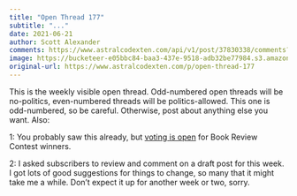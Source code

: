 ```yaml
---
title: "Open Thread 177"
subtitle: "..."
date: 2021-06-21
author: Scott Alexander
comments: https://www.astralcodexten.com/api/v1/post/37830338/comments?&all_comments=true
image: https://bucketeer-e05bbc84-baa3-437e-9518-adb32be77984.s3.amazonaws.com/public/images/a1de54a1-4504-4e3a-977d-566f18755a48_496x341.png
original-url: https://www.astralcodexten.com/p/open-thread-177
---
```

This is the weekly visible open thread. Odd-numbered open threads will be no-politics, even-numbered threads will be politics-allowed. This one is odd-numbered, so be careful. Otherwise, post about anything else you want. Also:

1: You probably saw this already, but [voting is open](https://forms.gle/cHmGt859uyBb6Nns5) for Book Review Contest winners.

2: I asked subscribers to review and comment on a draft post for this week. I got lots of good suggestions for things to change, so many that it might take me a while. Don’t expect it up for another week or two, sorry.
